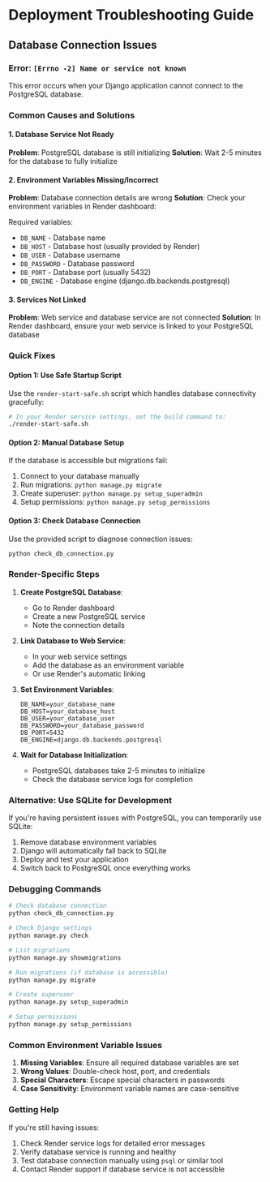 # Deployment Troubleshooting Guide

## Database Connection Issues

### Error: `[Errno -2] Name or service not known`

This error occurs when your Django application cannot connect to the PostgreSQL database.

### Common Causes and Solutions

#### 1. Database Service Not Ready
**Problem**: PostgreSQL database is still initializing
**Solution**: Wait 2-5 minutes for the database to fully initialize

#### 2. Environment Variables Missing/Incorrect
**Problem**: Database connection details are wrong
**Solution**: Check your environment variables in Render dashboard:

Required variables:
- `DB_NAME` - Database name
- `DB_HOST` - Database host (usually provided by Render)
- `DB_USER` - Database username
- `DB_PASSWORD` - Database password
- `DB_PORT` - Database port (usually 5432)
- `DB_ENGINE` - Database engine (django.db.backends.postgresql)

#### 3. Services Not Linked
**Problem**: Web service and database service are not connected
**Solution**: In Render dashboard, ensure your web service is linked to your PostgreSQL database

### Quick Fixes

#### Option 1: Use Safe Startup Script
Use the `render-start-safe.sh` script which handles database connectivity gracefully:

```bash
# In your Render service settings, set the build command to:
./render-start-safe.sh
```

#### Option 2: Manual Database Setup
If the database is accessible but migrations fail:

1. Connect to your database manually
2. Run migrations: `python manage.py migrate`
3. Create superuser: `python manage.py setup_superadmin`
4. Setup permissions: `python manage.py setup_permissions`

#### Option 3: Check Database Connection
Use the provided script to diagnose connection issues:

```bash
python check_db_connection.py
```

### Render-Specific Steps

1. **Create PostgreSQL Database**:
   - Go to Render dashboard
   - Create a new PostgreSQL service
   - Note the connection details

2. **Link Database to Web Service**:
   - In your web service settings
   - Add the database as an environment variable
   - Or use Render's automatic linking

3. **Set Environment Variables**:
   ```
   DB_NAME=your_database_name
   DB_HOST=your_database_host
   DB_USER=your_database_user
   DB_PASSWORD=your_database_password
   DB_PORT=5432
   DB_ENGINE=django.db.backends.postgresql
   ```

4. **Wait for Database Initialization**:
   - PostgreSQL databases take 2-5 minutes to initialize
   - Check the database service logs for completion

### Alternative: Use SQLite for Development

If you're having persistent issues with PostgreSQL, you can temporarily use SQLite:

1. Remove database environment variables
2. Django will automatically fall back to SQLite
3. Deploy and test your application
4. Switch back to PostgreSQL once everything works

### Debugging Commands

```bash
# Check database connection
python check_db_connection.py

# Check Django settings
python manage.py check

# List migrations
python manage.py showmigrations

# Run migrations (if database is accessible)
python manage.py migrate

# Create superuser
python manage.py setup_superadmin

# Setup permissions
python manage.py setup_permissions
```

### Common Environment Variable Issues

1. **Missing Variables**: Ensure all required database variables are set
2. **Wrong Values**: Double-check host, port, and credentials
3. **Special Characters**: Escape special characters in passwords
4. **Case Sensitivity**: Environment variable names are case-sensitive

### Getting Help

If you're still having issues:

1. Check Render service logs for detailed error messages
2. Verify database service is running and healthy
3. Test database connection manually using `psql` or similar tool
4. Contact Render support if database service is not accessible 